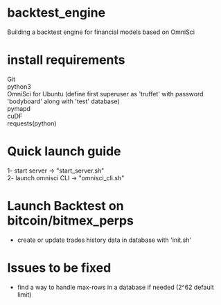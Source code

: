 # backtest_engine
Building a backtest engine for financial models based on OmniSci

# install requirements
Git  
python3  
OmniSci for Ubuntu (define first superuser as 'truffet' with password 'bodyboard' along with 'test' database)  
pymapd  
cuDF  
requests(python)  

# Quick launch guide
1- start server -> "start_server.sh"  
2- launch omnisci CLI -> "omnisci_cli.sh"  

# Launch Backtest on bitcoin/bitmex_perps
- create or update trades history data in database with 'init.sh'  

# Issues to be fixed
- find a way to handle max-rows in a database if needed (2^62 default limit)
